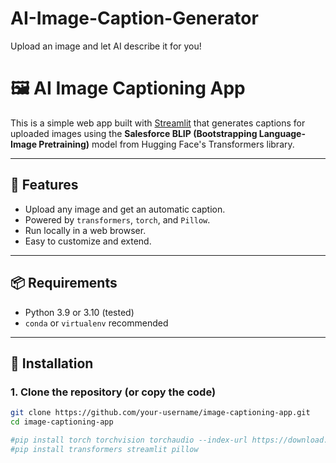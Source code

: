 # AI-Image-Caption-Generator
Upload an image and let AI describe it for you!

# 🖼️ AI Image Captioning App

This is a simple web app built with [Streamlit](https://streamlit.io) that generates captions for uploaded images using the **Salesforce BLIP (Bootstrapping Language-Image Pretraining)** model from Hugging Face's Transformers library.

---

## 🚀 Features

- Upload any image and get an automatic caption.
- Powered by `transformers`, `torch`, and `Pillow`.
- Run locally in a web browser.
- Easy to customize and extend.

---

## 📦 Requirements

- Python 3.9 or 3.10 (tested)
- `conda` or `virtualenv` recommended

---

## 🔧 Installation

### 1. Clone the repository (or copy the code)
```bash
git clone https://github.com/your-username/image-captioning-app.git
cd image-captioning-app

#pip install torch torchvision torchaudio --index-url https://download.pytorch.org/whl/cpu
#pip install transformers streamlit pillow
